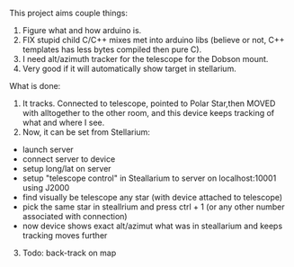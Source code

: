 This project aims couple things:
1. Figure what and how arduino is.
2. FIX stupid child C/C++ mixes  met into arduino libs (believe or not, C++ templates has less bytes compiled then pure C).
3. I need alt/azimuth tracker for the telescope for the Dobson mount.
4. Very good if it will automatically show target in stellarium.

What is done:
1. It tracks. Connected to telescope, pointed to Polar Star,then MOVED 
with alltogether to the other room, and this device keeps tracking of 
what and where I see.
2. Now, it can be set from Stellarium:
* launch server
* connect server to device
* setup long/lat on server
* setup "telescope control" in Steallarium to server on localhost:10001 using J2000
* find visually be telescope any star (with device attached to telescope)
* pick the same star in steallrium and press ctrl + 1 (or any other number associated with connection)
* now device shows exact alt/azimut what was in steallarium and keeps tracking moves further

3. Todo: back-track on map